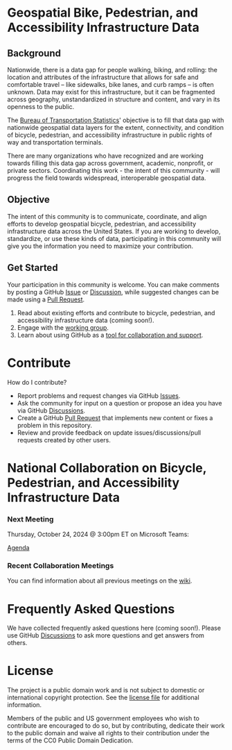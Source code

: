 # Geospatial Bike, Pedestrian, and Accessibility Infrastructure Data

## Background
Nationwide, there is a data gap for people walking, biking, and rolling: the location and attributes of the infrastructure that allows for safe and comfortable travel – like sidewalks, bike lanes, and curb ramps – is often unknown. Data may exist for this infrastructure, but it can be fragmented across geography, unstandardized in structure and content, and vary in its openness to the public. 

The [Bureau of Transportation Statistics](https://www.bts.gov/)' objective is to fill that data gap with nationwide geospatial data layers for the extent, connectivity, and condition of bicycle, pedestrian, and accessibility infrastructure in public rights of way and transportation terminals.

There are many organizations who have recognized and are working towards filling this data gap across government, academic, nonprofit, or private sectors. Coordinating this work - the intent of this community - will progress the field towards widespread, interoperable geospatial data.

## Objective
The intent of this community is to communicate, coordinate, and align efforts to develop geospatial bicycle, pedestrian, and accessibility infrastructure data across the United States. If you are working to develop, standardize, or use these kinds of data, participating in this community will give you the information you need to maximize your contribution.

## Get Started
Your participation in this community is welcome. You can make comments by posting a GitHub [Issue](https://github.com/dotbts/BPA/issues) or [Discussion](https://github.com/dotbts/BPA/discussions), while suggested changes can be made using a [Pull Request](https://github.com/dotbts/BPA/pulls).

1. Read about existing efforts and contribute to bicycle, pedestrian, and accessibility infrastructure data (coming soon!).
2. Engage with the [working group](#working-group).
3. Learn about using GitHub as a [tool for collaboration and support](#contribute).

# Contribute

How do I contribute?

- Report problems and request changes via GitHub [Issues](https://github.com/dotbts/BPA/issues).
- Ask the community for input on a question or propose an idea you have via GitHub [Discussions](https://github.com/dotbts/BPA/discussions).
- Create a GitHub [Pull Request](https://github.com/dotbts/BPA/pulls) that implements new content or fixes a problem in this repository.
- Review and provide feedback on update issues/discussions/pull requests created by other users.

# National Collaboration on Bicycle, Pedestrian, and Accessibility Infrastructure Data
### Next Meeting
Thursday, October 24, 2024 @ 3:00pm ET on Microsoft Teams:  

[Agenda](https://github.com/dotbts/BPA/wiki/2024-10-24)  

### Recent Collaboration Meetings
You can find information about all previous meetings on the [wiki](https://github.com/dotbts/BPA/wiki).

# Frequently Asked Questions
We have collected frequently asked questions here (coming soon!). Please use GitHub [Discussions](https://github.com/dotbts/BPA/discussions) to ask more questions and get answers from others.


# License
The project is a public domain work and is not subject to domestic or international copyright protection. See the [license file](./LICENSE.md) for additional information.

Members of the public and US government employees who wish to contribute are encouraged to do so, but by contributing, dedicate their work to the public domain and waive all rights to their contribution under the terms of the CC0 Public Domain Dedication.
